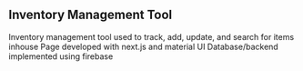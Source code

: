 ## Inventory Management Tool

Inventory management tool used to track, add, update, and search for items inhouse
Page developed with next.js and material UI
Database/backend implemented using firebase